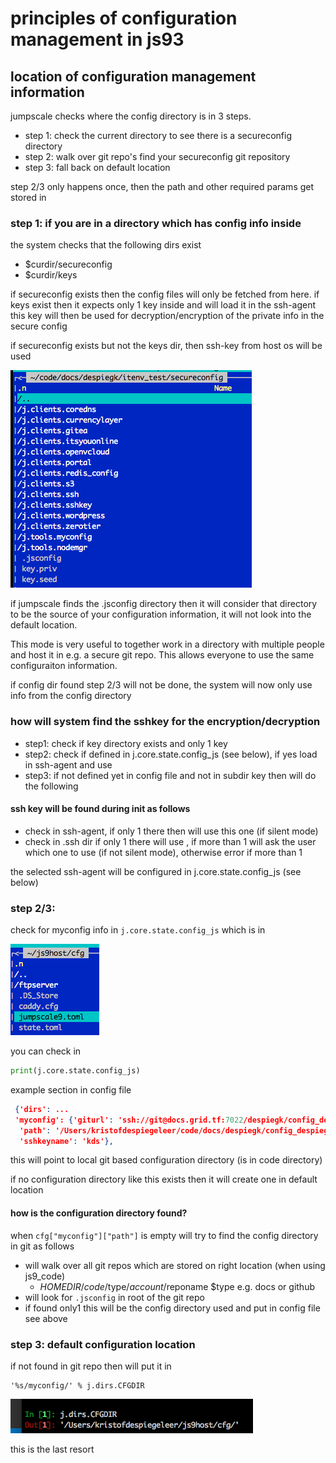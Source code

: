 
# principles of configuration management in js93

## location of configuration management information

jumpscale checks where the config directory is in 3 steps.

- step 1: check the current directory to see there is a secureconfig directory
- step 2: walk over git repo's find your secureconfig git repository
- step 3: fall back on default location

step 2/3 only happens once, then the path and other required params get stored in 



### step 1: if you are in a directory which has config info inside

the system checks that the following dirs exist

- $curdir/secureconfig
- $curdir/keys

if secureconfig exists then the config files will only be fetched from here.
if keys exist then it expects only 1 key inside and will load it in the ssh-agent
this key will then be used for decryption/encryption of the private info in the secure config

if secureconfig exists but not the keys dir, then ssh-key from host os will be used

![](secureconfig_indir.png)


if jumpscale finds the .jsconfig directory then it will consider that directory to be the source of your configuration information, it will not look into the default location.

This mode is very useful to together work in a directory with multiple people and host it in e.g. a secure git repo.
This allows everyone to use the same configuraiton information.

if config dir found step 2/3 will not be done, the system will now only use info from the config directory

### how will system find the sshkey for the encryption/decryption

- step1: check if key directory exists and only 1 key
- step2: check if defined in j.core.state.config_js (see below), if yes load in ssh-agent and use
- step3: if not defined yet in config file and not in subdir key then will do the following

#### ssh key will be found during init as follows

- check in ssh-agent, if only 1 there then will use this one (if silent mode)
- check in .ssh dir if only 1 there will use , if more than 1 will ask the user which one to use (if not silent mode), otherwise error if more than 1

the selected ssh-agent will be configured in j.core.state.config_js (see below)

### step 2/3:

check for myconfig info in ```j.core.state.config_js``` which is in 

![](def_config_js9.png)

you can check in

```python
print(j.core.state.config_js)
```

example section in config file

```json
 {'dirs': ...
 'myconfig': {'giturl': 'ssh://git@docs.grid.tf:7022/despiegk/config_despiegk.git',
  'path': '/Users/kristofdespiegeleer/code/docs/despiegk/config_despiegk',
  'sshkeyname': 'kds'},
```

this will point to local git based configuration directory (is in code directory)

if no configuration directory like this exists then it will create one in default location

#### how is the configuration directory found?


when ```cfg["myconfig"]["path"]``` is empty will try to find the config directory in git as follows

- will walk over all git repos which are stored on right location (when using js9_code)
   -  $HOMEDIR/code/$type/$account/$reponame  $type e.g. docs or github
-  will look for ```.jsconfig``` in root of the git repo
-  if found only1 this will be the config directory used and put in config file see above 


### step 3: default configuration location

if not found in git repo then will put it in 

```
'%s/myconfig/' % j.dirs.CFGDIR
```

![](myconfig_default_path.png)

this is the last resort


